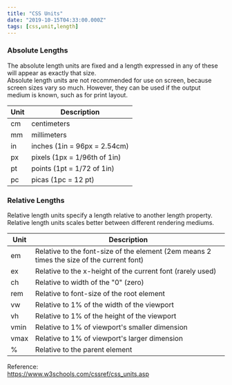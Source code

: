 ```yaml
---
title: "CSS Units"
date: "2019-10-15T04:33:00.000Z"
tags: [css,unit,length]
---
```


### Absolute Lengths
The absolute length units are fixed and a length expressed in any of these will appear as exactly that size.  
Absolute length units are not recommended for use on screen, because screen sizes vary so much. However, they can be used if the output medium is known, such as for print layout.

<table>
  <thead>
    <tr>
      <th>Unit</th>
      <th>Description</th>
    </tr>
  </thead>
  <tbody>
    <tr>
      <td>cm</td>
      <td>centimeters</td>
    </tr>
    <tr>
      <td>mm</td>
      <td>millimeters</td>
    </tr>
    <tr>
      <td>in</td>
      <td>inches (1in = 96px = 2.54cm)</td>
    </tr>
    <tr>
      <td>px</td>
      <td>pixels (1px = 1/96th of 1in)</td>
    </tr>
    <tr>
      <td>pt</td>
      <td>points (1pt = 1/72 of 1in)</td>
    </tr>
    <tr>
      <td>pc</td>
      <td>picas (1pc = 12 pt)</td>
    </tr>
  </tbody>
</table>

### Relative Lengths
Relative length units specify a length relative to another length property. Relative length units scales better between different rendering mediums.

<table>
  <thead>
    <tr>
      <th>Unit</th>
      <th>Description</th>
    </tr>
  </thead>
  <tbody>
    <tr>
      <td>em</td>
      <td>Relative to the font-size of the element (2em means 2 times the size of the current font)</td>
    </tr>
    <tr>
      <td>ex</td>
      <td>Relative to the x-height of the current font (rarely used)</td>
    </tr>
    <tr>
      <td>ch</td>
      <td>Relative to width of the "0" (zero)</td>
    </tr>
    <tr>
      <td>rem</td>
      <td>Relative to font-size of the root element</td>
    </tr>
    <tr>
      <td>vw</td>
      <td>Relative to 1% of the width of the viewport</td>
    </tr>
    <tr>
      <td>vh</td>
      <td>Relative to 1% of the height of the viewport</td>
    </tr>
    <tr>
      <td>vmin</td>
      <td>	Relative to 1% of viewport's smaller dimension</td>
    </tr>
    <tr>
      <td>vmax</td>
      <td>Relative to 1% of viewport's larger dimension</td>
    </tr>
    <tr>
      <td>%</td>
      <td>Relative to the parent element</td>
    </tr>
  </tbody>
</table>

Reference:  
https://www.w3schools.com/cssref/css_units.asp